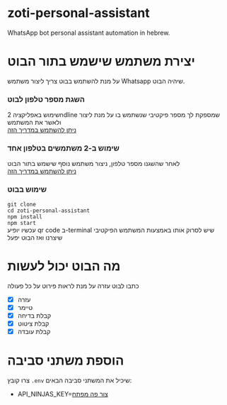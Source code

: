# zoti-personal-assistant
WhatsApp bot personal assistant automation in hebrew.

# יצירת משתמש שישמש בתור הבוט #
על מנת להשתמש בבוט צריך ליצור משתמש Whatsapp שיהיה הבוט.

### השגת מספר טלפון לבוט ###
שימוש באפליקציה 2ndline שמספקת לך מספר פיקטיבי שנשתמש בו על מנת ליצור ולאשר את המשתמש  
[ניתן להשתמש במדריך הזה](https://www.wikihow.com/Get-a-Fake-Number-for-WhatsApp)  

### שימוש ב-2 משתמשים בטלפון אחד
לאחר שהשגנו מספר טלפון, ניצור משתמש נוסף שישמש בתור הבוט  
[ניתן להשתמש במדריך הזה](https://www.gadgetsnow.com/how-to/how-to-use-dual-whatsapp-in-a-single-phone/articleshow/66089005.cms)

### שימוש בבוט ###
`git clone`  
`cd zoti-personal-assistant`  
`npm install`  
`npm start`  
עכשיו יופיע qr code ב-terminal שיש לסרוק אותו באמצעות המשתמש הפיקטיבי שיצרנו ואז הבוט יפעל


# מה הבוט יכול לעשות #
כתבו לבוט עזרה על מנת לראות פירוט על כל פעולה
- [x] עזרה
- [x] טיימר
- [x] קבלת בדיחה
- [x] קבלת ציטוט
- [x] קבלת עובדה

# הוספת  משתני סביבה #
צרו קובץ `.env` שיכיל את המשתני סביבה הבאים:  
* API_NINJAS_KEY=[צור פה מפתח](https://api-ninjas.com/profile)